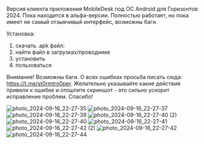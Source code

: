 Версия клиента приложения MobileDesk под ОС Android для Горизонтов 2024.
Пока находится в альфа-версии. Полностью работает, но пока имеет не самый отзывчивый интерфейс, возможны баги.

Установка:
1) скачать .apk файл: 
2) найти файл в загрузках/проводнике
3) установить
4) пользоваться

Внимание! Возможны баги. О всех ошибках просьба писать сюда: https://t.me/st0rmtro0per. 
Желательно указывайте какие действия привели к ошибке и отошлите скриншот - это сильно ускорит исправление проблем. Спасибо!

![photo_2024-09-16_22-27-35](https://github.com/user-attachments/assets/444538a3-d054-4ad8-9a3c-3c6d596310c3)
![photo_2024-09-16_22-27-37](https://github.com/user-attachments/assets/ca705906-8e61-4a66-b44a-1fb7c1573da4)
![photo_2024-09-16_22-27-39](https://github.com/user-attachments/assets/79dbddc3-3b06-49b9-9b0b-ab64dfda8966)
![photo_2024-09-16_22-27-40 (2)](https://github.com/user-attachments/assets/8c07b085-0fd1-4fe1-bbd2-48cc148de308)
![photo_2024-09-16_22-27-40](https://github.com/user-attachments/assets/8ebd8f11-2cca-48b1-886a-43dc534e65b8)
![photo_2024-09-16_22-27-41](https://github.com/user-attachments/assets/8b406549-1a2c-4732-872c-eda0f155675e)
![photo_2024-09-16_22-27-42 (2)](https://github.com/user-attachments/assets/8e02aeeb-663a-49b2-b9ec-74c1df1ca72e)
![photo_2024-09-16_22-27-42](https://github.com/user-attachments/assets/f16ed651-e225-4fd0-b939-35f01bd037c4)
![photo_2024-09-16_22-27-44](https://github.com/user-attachments/assets/0581ce0c-9495-4e98-b33c-0764f5d6b87b)
